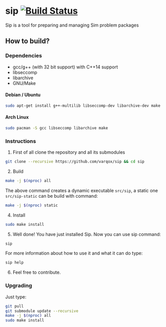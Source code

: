 # sip [![Build Status](https://travis-ci.org/varqox/sip.svg)](https://travis-ci.org/varqox/sip)

Sip is a tool for preparing and managing Sim problem packages

## How to build?

### Dependencies
- gcc/g++ (with 32 bit support) with C++14 support
- libseccomp
- libarchive
- GNU/Make

#### Debian / Ubuntu

  ```sh
  sudo apt-get install g++-multilib libseccomp-dev libarchive-dev make
  ```

#### Arch Linux

  ```sh
  sudo pacman -S gcc libseccomp libarchive make
  ```

### Instructions
1. First of all clone the repository and all its submodules

  ```sh
  git clone --recursive https://github.com/varqox/sip && cd sip
  ```

2. Build

  ```sh
  make -j $(nproc) all
  ```

The above command creates a dynamic executable `src/sip`, a static one `src/sip-static` can be build with command:

  ```sh
  make -j $(nproc) static
  ```
4. Install

  ```sh
  sudo make install
  ```

5. Well done! You have just installed Sip. Now you can use sip command:

  ```sh
  sip
  ```

For more information about how to use it and what it can do type:

  ```sh
  sip help
  ```

6. Feel free to contribute.

### Upgrading
Just type:

  ```sh
  git pull
  git submodule update --recursive
  make -j $(nproc) all
  sudo make install
  ```
